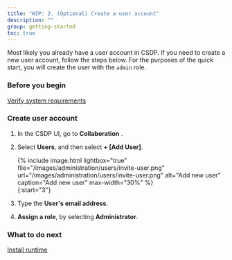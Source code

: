 ```yaml
---
title: "WIP: 2. (Optional) Create a user account"
description: ""
group: getting-started
toc: true
---
```


Most likely you already have a user account in CSDP. If you need to create a new user account, follow the steps below. For the purposes of the quick start, you will create the user with the `admin` role.

### Before you begin
[Verify system requirements]({{site.baseurl}}/docs/getting-started/verify-requirements)

### Create user account
1. In the CSDP UI, go to **Collaboration** []((https://g.codefresh.io/2.0/account-settings/users){:target="\_blank"}).  
1. Select **Users**, and then select **+ [Add User]**.

   {% include 
   image.html 
   lightbox="true" 
   file="/images/administration/users/invite-user.png" 
   url="/images/administration/users/invite-user.png" 
   alt="Add new user" 
   caption="Add new user"
   max-width="30%" 
   %}  
{:start="3"}
1. Type the **User's email address**.  
1. **Assign a role**, by selecting **Administrator**.

### What to do next
[Install runtime]({{site.baseurl}}/docs/getting-started/quick-start-runtime)
